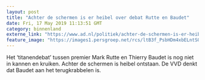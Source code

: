 ```yaml
---
layout: post
title: "Achter de schermen is er heibel over debat Rutte en Baudet"
date: Fri, 17 May 2019 11:13:51 GMT
category: binnenland
externe_link: "https://www.ad.nl/politiek/achter-de-schermen-is-er-heibel-over-debat-rutte-en-baudet~acf4632b/"
feature_image: "https://images1.persgroep.net/rcs/ltB3f_PsbHDm4xbELntSQMscWPs/diocontent/148458137/_fitwidth/400/?appId=21791a8992982cd8da851550a453bd7f&quality=0.7"
---
```


Het ‘titanendebat’ tussen premier Mark Rutte en Thierry Baudet is nog niet in kannen en kruiken. Achter de schermen is heibel ontstaan. De VVD denkt dat Baudet aan het terugkrabbelen is.
